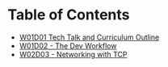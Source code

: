 # Table of Contents

* [W01D01 Tech Talk and Curriculum Outline](/w01d01/)
* [W01D02 - The Dev Workflow](/w01d02/)
* [W02D03 - Networking with TCP](/w02d03/)
